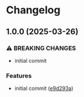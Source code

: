 # Changelog

## 1.0.0 (2025-03-26)


### ⚠ BREAKING CHANGES

* initial commit

### Features

* initial commit ([e9d293a](https://github.com/compwright/easy-api/commit/e9d293a770a01715e656cc0fa2c14ffe3dd9e67f))
